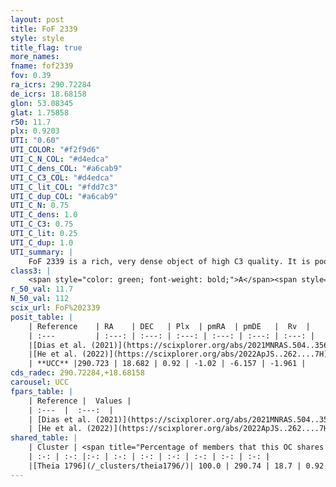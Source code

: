 ```yaml
---
layout: post
title: FoF 2339
style: style
title_flag: true
more_names: 
fname: fof2339
fov: 0.39
ra_icrs: 290.72284
de_icrs: 18.68158
glon: 53.08345
glat: 1.75858
r50: 11.7
plx: 0.9203
UTI: "0.60"
UTI_COLOR: "#f2f9d6"
UTI_C_N_COL: "#d4edca"
UTI_C_dens_COL: "#a6cab9"
UTI_C_C3_COL: "#d4edca"
UTI_C_lit_COL: "#fdd7c3"
UTI_C_dup_COL: "#a6cab9"
UTI_C_N: 0.75
UTI_C_dens: 1.0
UTI_C_C3: 0.75
UTI_C_lit: 0.25
UTI_C_dup: 1.0
UTI_summary: |
    FoF 2339 is a rich, very dense object of high C3 quality. It is poorly studied in the literature. This object shares a large percentage of members with a later reported entry.
class3: |
    <span style="color: green; font-weight: bold;">A</span><span style="color: #FFC300; font-weight: bold;">B</span>
r_50_val: 11.7
N_50_val: 112
scix_url: FoF%202339
posit_table: |
    | Reference    | RA    | DEC   | Plx  | pmRA  | pmDE   |  Rv  |
    | :---         | :---: | :---: | :---: | :---: | :---: | :---: |
    |[Dias et al. (2021)](https://scixplorer.org/abs/2021MNRAS.504..356D) | 290.669 | 18.676 | 0.905 | -1.006 | -6.097 | -- |
    |[He et al. (2022)](https://scixplorer.org/abs/2022ApJS..262....7H) | 290.732 | 18.692 | 0.926 | -1.022 | -6.157 | -- |
    | **UCC** |290.723 | 18.682 | 0.92 | -1.02 | -6.157 | -1.961 | 
cds_radec: 290.72284,+18.68158
carousel: UCC
fpars_table: |
    | Reference |  Values |
    | :---  |  :---:  |
    | [Dias et al. (2021)](https://scixplorer.org/abs/2021MNRAS.504..356D) | `Av=2.572, Dist=1010, logage=7.839, [Fe/H]=0.206` |
    | [He et al. (2022)](https://scixplorer.org/abs/2022ApJS..262....7H) | `A0=3.2, logAge=7.6` |
shared_table: |
    | Cluster | <span title="Percentage of members that this OC shares with the ones listed">%</span>   | RA   | DEC   | Plx   | pmRA  | pmDE  | Rv | UTI |
    | :-: | :-: |:-: | :-: | :-: | :-: | :-: | :-: | :-: |
    |[Theia 1796](/_clusters/theia1796/)| 100.0 | 290.74 | 18.7 | 0.92 | -1.03 | -6.15 | -1.79 |0.12 |
---
```


